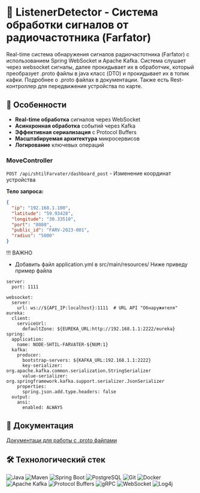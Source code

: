 # 📡 ListenerDetector - Система обработки сигналов от радиочастотника (Farfator)

Real-time система обнаружения сигналов радиочастотника (Farfator) с использованием Spring WebSocket и Apache Kafka. Система слушает через websocket сигналы, далее прокидывает их в обработчик, который преобразует .proto файлы в java класс (DTO) и прокидывает их в топик кафки. Подробнее о .proto файлах в документации. Также есть Rest-контроллер для передвижения устройства по карте.

## 🌟 Особенности
- **Real-time обработка** сигналов через WebSocket
- **Асинхронная обработка** событий через Kafka
- **Эффективная сериализация** с Protocol Buffers
- **Масштабируемая архитектура** микросервисов
- **Логирование** ключевых операций

### MoveController
`POST /api/shtilFarvater/dashboard_post` - Изменение координат устройства  

**Тело запроса:**
```json
{
  "ip": "192.168.1.100",
  "latitude": "59.93428",
  "longitude": "30.33510",
  "port": "8080",
  "public_id": "FARV-2023-001",
  "radius": "5000"
}
```
!!! ВАЖНО
- Добавить файл application.yml в src/main/resources/
Ниже приведу пример файла
```
server:
  port: 1111

websocket:
  server:
    url: ws://${API_IP:localhost}:1111  # URL API "Обнаружителя"
eureka:
  client:
    serviceUrl:
      defaultZone: ${EUREKA_URL:http://192.168.1.1:2222/eureka}
spring:
  application:
    name: NODE-SHTIL-FARVATER-${NUM:1}
  kafka:
    producer:
      bootstrap-servers: ${KAFKA_URL:192.168.1.1:2222}
      key-serializer: org.apache.kafka.common.serialization.StringSerializer
      value-serializer: org.springframework.kafka.support.serializer.JsonSerializer
    properties:
      spring.json.add.type.headers: false
  output:
    ansi:
      enabled: ALWAYS
```
## 📄 Документация
[Документаци для работы с .proto файлами](https://github.com/user-attachments/files/21795144/API.1.docx)

## 🛠️ Технологический стек
![Java](https://img.shields.io/badge/Java-ED8B00?style=for-the-badge&logo=openjdk&logoColor=white)
![Maven](https://img.shields.io/badge/Maven-C71A36?style=for-the-badge&logo=apachemaven&logoColor=white)
![Spring Boot](https://img.shields.io/badge/Spring_Boot-6DB33F?style=for-the-badge&logo=springboot&logoColor=white)
![PostgreSQL](https://img.shields.io/badge/PostgreSQL-4169E1?style=for-the-badge&logo=postgresql&logoColor=white)
![Git](https://img.shields.io/badge/Git-F05032?style=for-the-badge&logo=git&logoColor=white)
![Docker](https://img.shields.io/badge/Docker-2496ED?style=for-the-badge&logo=docker&logoColor=white)
![Apache Kafka](https://img.shields.io/badge/Apache_Kafka-231F20?style=for-the-badge&logo=apachekafka&logoColor=white)
![Protocol Buffers](https://img.shields.io/badge/Protocol_Buffers-3178C6?style=for-the-badge&logo=protobuf&logoColor=white)
![gRPC](https://img.shields.io/badge/gRPC-4285F4?style=for-the-badge&logo=google&logoColor=white)
![WebSocket](https://img.shields.io/badge/WebSocket-010101?style=for-the-badge&logo=websocket&logoColor=white)
![Log4j](https://img.shields.io/badge/Log4j-1F1F1F?style=for-the-badge&logo=apache&logoColor=white)
